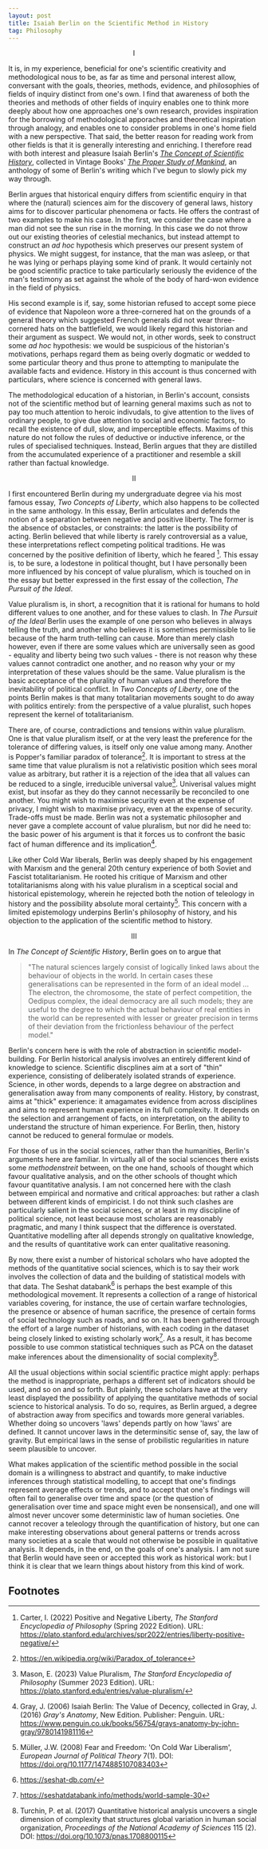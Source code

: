 ```yaml
---
layout: post
title: Isaiah Berlin on the Scientific Method in History
tag: Philosophy
---
```


<p style="text-align:center">I</p>

It is, in my experience, beneficial for one's scientific creativity and methodological nous to be, as far as time and personal interest allow, conversant with the goals, theories, methods, evidence, and philosophies of fields of inquiry distinct from one's own. I find that awareness of both the theories and methods of other fields of inquiry enables one to think more deeply about how one approaches one's own research, provides inspiration for the borrowing of methodological apporaches and theoretical inspiration through analogy, and enables one to consider problems in one's home field with a new perspective. That said, the better reason for reading work from other fields is that it is generally interesting and enriching. I therefore read with both interest and pleasure Isaiah Berlin's _[The Concept of Scientific History](https://www.jstor.org/stable/2504255)_, collected in Vintage Books' _[The Proper Study of Mankind](https://www.penguin.co.uk/books/366279/the-proper-study-of-mankind-by-isaiah-berlin/9780099582762)_, an anthology of some of Berlin's writing which I've begun to slowly pick my way through.

Berlin argues that historical enquiry differs from scientific enquiry in that where the (natural) sciences aim for the discovery of general laws, history aims for to discover particular phenomena or facts. He offers the contrast of two examples to make his case. In the first, we consider the case where a man did not see the sun rise in the morning. In this case we do not throw out our existing theories of celestial mechanics, but instead attempt to construct an _ad hoc_ hypothesis which preserves our present system of physics. We might suggest, for instance, that the man was asleep, or that he was lying or perhaps playing some kind of prank. It would certainly not be good scientific practice to take particularly seriously the evidence of the man's testimony as set against the whole of the body of hard-won evidence in the field of physics.

His second example is if, say, some historian refused to accept some piece of evidence that Napoleon wore a three-cornered hat on the grounds of a general theory which suggested French generals did not wear three-cornered hats on the battlefield, we would likely regard this historian and their argument as suspect. We would not, in other words, seek to construct some _ad hoc_ hypothesis: we would be suspicious of the historian's motivations, perhaps regard them as being overly dogmatic or wedded to some particular theory and thus prone to attempting to manipulate the available facts and evidence. History in this account is thus concerned with particulars, where science is concerned with general laws.

The methodological education of a historian, in Berlin's account, consists not of the scientific method but of learning general maxims such as not to pay too much attention to heroic indivudals, to give attention to the lives of ordinary people, to give due attention to social and economic factors, to recall the existence of dull, slow, and imperceptible effects. Maxims of this nature do not follow the rules of deductive or inductive inference, or the rules of specialised techniques. Instead, Berlin argues that they are distilled from the accumulated experience of a practitioner and resemble a skill rather than factual knowledge.

<p style="text-align:center">II</p>

I first encountered Berlin during my undergraduate degree via his most famous essay, _Two Concepts of Liberty_, which also happens to be collected in the same anthology. In this essay, Berlin articulates and defends the notion of a separation between negative and positive liberty. The former is the absence of obstacles, or constraints: the latter is the possibility of acting. Berlin believed that while liberty is rarely controversial as a value, these interpretations reflect competing political traditions. He was concerned by the positive definition of liberty, which he feared [^1]. This essay is, to be sure, a lodestone in political thought, but I have personally been more influenced by his concept of value pluralism, which is touched on in the essay but better expressed in the first essay of the collection, _The Pursuit of the Ideal_.

Value pluralism is, in short, a recognition that it is rational for humans to hold different values to one another, and for these values to clash. In _The Pursuit of the Ideal_ Berlin uses the example of one person who believes in always telling the truth, and another who believes it is sometimes permissible to lie because of the harm truth-telling can cause. More than merely clash however, even if there are some values which are universally seen as good - equality and liberty being two such values - there is not reason why these values cannot contradict one another, and no reason why your or my interpretation of these values should be the same. Value pluralism is the basic acceptance of the plurality of human values and therefore the inevitability of political conflict. In _Two Concepts of Liberty_, one of the points Berlin makes is that many totalitarian movements sought to do away with politics entirely: from the perspective of a value pluralist, such hopes represent the kernel of totalitarianism.

There are, of course, contradictions and tensions within value pluralism. One is that value pluralism itself, or at the very least the preference for the tolerance of differing values, is itself only one value among many. Another is Popper's familiar paradox of tolerance[^2]. It is important to stress at the same time that value pluralism is not a relativistic position which sees moral value as arbitrary, but rather it is a rejection of the idea that all values can be reduced to a single, irreducible universal value[^3]. Univerisal values might exist, but insofar as they do they cannot necessarily be reconciled to one another. You might wish to maximise security even at the expense of privacy, I might wish to maximise privacy, even at the expense of security. Trade-offs must be made. Berlin was not a systematic philosopher and never gave a complete account of value pluralism, but nor did he need to: the basic power of his argument is that it forces us to confront the basic fact of human difference and its implication[^4].

Like other Cold War liberals, Berlin was deeply shaped by his engagement with Marxism and the general 20th century experience of both Soviet and Fascist totalitarianism. He rooted his critique of Marxism and other totalitarianisms along with his value pluralism in a sceptical social and historical epistemology, wherein he rejected both the notion of teleology in history and the possibility absolute moral certainty[^5]. This concern with a limited epistemology underpins Berlin's philosophy of history, and his objection to the application of the scientific method to history.

<p style="text-align:center">III</p>

In _The Concept of Scientific History_, Berlin goes on to argue that

> "The natural sciences largely consist of logically linked laws about the behaviour of objects in the world. In certain cases these generalisations can be represented in the form of an ideal model ... The electron, the chromosome, the state of perfect competition, the Oedipus complex, the ideal democracy are all such models; they are useful to the degree to which the actual behaviour of real entities in the world can be represented with lesser or greater precision in terms of their deviation from the frictionless behaviour of the perfect model."

Berlin's concern here is with the role of abstraction in scientific model-building. For Berlin historical analysis involves an entirely different kind of knowledge to science. Scientific discplines aim at a sort of "thin" experience, consisting of deliberately isolated strands of experience. Science, in other words, depends to a large degree on abstraction and generalisation away from many components of reality. History, by constrast, aims at "thick" experience: it amagamates evidence from across disciplines and aims to represent human experience in its full complexity. It depends on the selection and arrangement of facts, on interpretation, on the ability to understand the structure of himan experience. For Berlin, then, history cannot be reduced to general formulae or models.

For those of us in the social sciences, rather than the humanities, Berlin's arguments here are familiar. In virtually all of the social sciences there exists some _methodenstreit_ between, on the one hand, schools of thought which favour qualitative analysis, and on the other schools of thought which favour quantitative analysis. I am not concerned here with the clash between empirical and normative and critical approaches: but rather a clash between different kinds of empiricist. I do not think such clashes are particularly salient in the social sciences, or at least in my discipline of political science, not least because most scholars are reasonably pragmatic, and many I think suspect that the difference is overstated. Quantitative modelling after all depends strongly on qualitative knowledge, and the results of quantitative work can enter qualitative reasoning.

By now, there exist a number of historical scholars who have adopted the methods of the quantitative social sciences, which is to say their work involves the collection of data and the building of statistical models with that data. The Seshat databank[^6] is perhaps the best example of this methodological movement. It represents a collection of a range of historical variables covering, for instance, the use of certain warfare technologies, the presence or absence of human sacrifice, the presence of certain forms of social technology such as roads, and so on. It has been gathered through the effort of a large number of historians, with each coding in the dataset being closely linked to existing scholarly work[^7]. As a result, it has become possible to use common statistical techniques such as PCA on the dataset make inferences about the dimensionality of social complexity[^8].

All the usual objections within social scientific practice might apply: perhaps the method is inappropriate, perhaps a different set of indicators should be used, and so on and so forth. But plainly, these scholars have at the very least displayed the possibility of applying the quantitative methods of social science to historical analysis. To do so, requires, as Berlin argued, a degree of abstraction away from specifics and towards more general variables. Whether doing so uncovers 'laws' depends partly on how 'laws' are defined. It cannot uncover laws in the determinsitic sense of, say, the law of gravity. But empirical laws in the sense of probilistic regularities in nature seem plausible to uncover.

What makes application of the scientific method possible in the social domain is a willingness to abstract and quantify, to make inductive inferences through statistical modelling, to accept that one's findings represent average effects or trends, and to accept that one's findings will often fail to generalise over time and space (or the question of generalisation over time and space might even be nonsensical), and one will almost never uncover some deterministic law of human societies. One cannot recover a teleology through the quantification of history, but one can make interesting observations about general patterns or trends across many societies at a scale that would not otherwise be possible in qualitative analysis. It depends, in the end, on the goals of one's analysis. I am not sure that Berlin would have seen or accepted this work as historical work: but I think it is clear that we learn things about history from this kind of work.

## Footnotes

[^1]: Carter, I. (2022) Positive and Negative Liberty, _The Stanford Encyclopedia of Philosophy_ (Spring 2022 Edition). URL: <https://plato.stanford.edu/archives/spr2022/entries/liberty-positive-negative/>
[^2]: <https://en.wikipedia.org/wiki/Paradox_of_tolerance>
[^3]: Mason, E. (2023) Value Pluralism, _The Stanford Encyclopedia of Philosophy_ (Summer 2023 Edition). URL: <https://plato.stanford.edu/entries/value-pluralism/>
[^4]: Gray, J. (2006) Isaiah Berlin: The Value of Decency, collected in Gray, J. (2016) _Gray's Anatomy_, New Edition. Publisher: Penguin. URL: <https://www.penguin.co.uk/books/56754/grays-anatomy-by-john-gray/9780141981116>
[^5]: Müller, J.W. (2008) Fear and Freedom: 'On Cold War Liberalism', _European Journal of Political Theory_ 7(1). DOI: <https://doi.org/10.1177/1474885107083403>
[^6]: <https://seshat-db.com/>
[^7]: <https://seshatdatabank.info/methods/world-sample-30>
[^8]: Turchin, P. et al. (2017) Quantitative historical analysis uncovers a single dimension of complexity that structures global variation in human social organization, _Proceedings of the National Academy of Sciences_ 115 (2). DOI: <https://doi.org/10.1073/pnas.1708800115>

